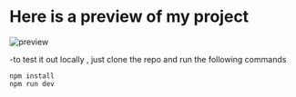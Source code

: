 # Here is a preview of my project

![preview](https://github.com/user-attachments/assets/b167b9af-a335-4d90-8cf6-c3906d46e466)

-to test it out locally , just clone the repo and run the following commands
```code
npm install
npm run dev
